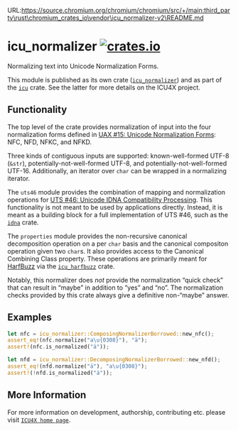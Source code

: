 URL:https://source.chromium.org/chromium/chromium/src/+/main:third_party\rust\chromium_crates_io\vendor\icu_normalizer-v2\README.md
# icu_normalizer [![crates.io](https://img.shields.io/crates/v/icu_normalizer)](https://crates.io/crates/icu_normalizer)

<!-- cargo-rdme start -->

Normalizing text into Unicode Normalization Forms.

This module is published as its own crate ([`icu_normalizer`](https://docs.rs/icu_normalizer/latest/icu_normalizer/))
and as part of the [`icu`](https://docs.rs/icu/latest/icu/) crate. See the latter for more details on the ICU4X project.

## Functionality

The top level of the crate provides normalization of input into the four normalization forms defined in [UAX #15: Unicode
Normalization Forms](https://www.unicode.org/reports/tr15/): NFC, NFD, NFKC, and NFKD.

Three kinds of contiguous inputs are supported: known-well-formed UTF-8 (`&str`), potentially-not-well-formed UTF-8,
and potentially-not-well-formed UTF-16. Additionally, an iterator over `char` can be wrapped in a normalizing iterator.

The `uts46` module provides the combination of mapping and normalization operations for [UTS #46: Unicode IDNA
Compatibility Processing](https://www.unicode.org/reports/tr46/). This functionality is not meant to be used by
applications directly. Instead, it is meant as a building block for a full implementation of UTS #46, such as the
[`idna`](https://docs.rs/idna/latest/idna/) crate.

The `properties` module provides the non-recursive canonical decomposition operation on a per `char` basis and
the canonical compositon operation given two `char`s. It also provides access to the Canonical Combining Class
property. These operations are primarily meant for [HarfBuzz](https://harfbuzz.github.io/) via the
[`icu_harfbuzz`](https://docs.rs/icu_harfbuzz/latest/icu_harfbuzz/) crate.

Notably, this normalizer does _not_ provide the normalization “quick check” that can result in “maybe” in
addition to “yes” and “no”. The normalization checks provided by this crate always give a definitive
non-“maybe” answer.

## Examples

```rust
let nfc = icu_normalizer::ComposingNormalizerBorrowed::new_nfc();
assert_eq!(nfc.normalize("a\u{0308}"), "ä");
assert!(nfc.is_normalized("ä"));

let nfd = icu_normalizer::DecomposingNormalizerBorrowed::new_nfd();
assert_eq!(nfd.normalize("ä"), "a\u{0308}");
assert!(!nfd.is_normalized("ä"));
```

<!-- cargo-rdme end -->

## More Information

For more information on development, authorship, contributing etc. please visit [`ICU4X home page`](https://github.com/unicode-org/icu4x).
